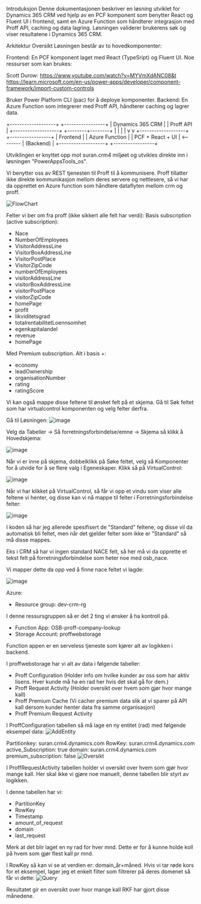 Introduksjon
Denne dokumentasjonen beskriver en løsning utviklet for Dynamics 365 CRM ved hjelp av en PCF komponent som benytter React og Fluent UI i frontend, samt en Azure Function som håndterer integrasjon med Proff API, caching og data lagring. Løsningen validerer brukerens søk og viser resultatene i Dynamics 365 CRM.

Arkitektur Oversikt
Løsningen består av to hovedkomponenter:

Frontend: En PCF komponent laget med React (TypeSript) og Fluent UI.
Noe ressurser som kan brukes:

Scott Durow: https://www.youtube.com/watch?v=MYVmXdANC08&t
https://learn.microsoft.com/en-us/power-apps/developer/component-framework/import-custom-controls

Bruker Power Platform CLI (pac) for å deploye komponenter.
Backend: En Azure Function som integrerer med Proff API, håndterer caching og lagrer data.

  +-------------------+           +-----------------+
  | Dynamics 365 CRM  |           |    Proff API    |
  +-------------------+           +--------+--------+
            |                              |
            |                              |
            v                              v
  +-------------------+           +-----------------+
  |     Frontend      |           |  Azure Function |
  | PCF + React + UI  | <-------- |   (Backend)     |
  +-------------------+           +-----------------+

Utviklingen er knyttet opp mot suran.crm4 miljøet og utvikles direkte inn i løsningen "PowerAppsTools_os".

Vi benytter oss av REST tjenesten til Proff til å kommunisere.
Proff tillatter ikke direkte kommunikasjon mellom deres servere og nettlesere, så vi har da opprettet
en Azure function som håndtere dataflyten mellom crm og proff. 

![FlowChart](https://github.com/Oseberg-Solutions/OSEBERG_Proff/assets/111337560/c1a69d16-526c-4eba-8253-249d43bead2a)

Felter vi ber om fra proff (ikke sikkert alle felt har verdi):
Basis subscription (active subscription):

- Nace
- NumberOfEmployees
- VisitorAddressLine
- VisitorBoxAddressLine
- VisitorPostPlace
- VisitorZipCode
- numberOfEmployees
- visitorAddressLine
- visitorBoxAddressLine
- visitorPostPlace
- visitorZipCode
- homePage
- profit
- likviditetsgrad
- totalrentabilitetLoennsomhet
- egenkapitalandel
- revenue
- homePage

Med Premium subscription. Alt i basis +:

- economy
- leadOwnership
- organisationNumber
- rating
- ratingScore

Vi kan også mappe disse feltene til ønsket felt på et skjema. Gå til Søk feltet som har virtualcontrol komponenten og velg felter derfra.

Gå til Løsningen:
![image](https://github.com/Oseberg-Solutions/PCF-Component/assets/111337560/0ce76636-b20e-4ead-b04a-2703cdccea5e)

Velg da Tabeller -> Så forretningsforbindelse/emne -> Skjema så klikk å Hovedskjema:

![image](https://github.com/Oseberg-Solutions/PCF-Component/assets/111337560/256ae2da-8134-43cf-8e46-919fe6e731ba)

Når vi er inne på skjema, dobbelklikk på Søke feltet, velg så Komponenter for å utvide for å se flere valg i Egeneskaper. Klikk så på VirtualControl:

![image](https://github.com/Oseberg-Solutions/PCF-Component/assets/111337560/2a557c3d-9837-4df0-aa5a-6dc55a1f885f)

Når vi har klikket på VirtualControl, så får vi opp et vindu som viser alle feltene vi henter, og disse kan vi nå mappe til felter i Forretningsforbindelse felter:

![image](https://github.com/Oseberg-Solutions/PCF-Component/assets/111337560/6f9e6582-4ef6-436e-a2f5-bcfb89dd9a77)

I koden så har jeg allerede spesifisert de "Standard" feltene, og disse vil da automatisk bli feltet, men når det gjelder felter som ikke er "Standard" så må disse mappes.

Eks i CRM så har vi ingen standard NACE felt, så her må vi da opprette et tekst felt på forretningsforbindelse som heter noe med osb_nace.

Vi mapper dette da opp ved å finne nace feltet vi lagde:

![image](https://github.com/Oseberg-Solutions/PCF-Component/assets/111337560/f06990e0-4d5f-4d39-89b4-94803324ee15)

Azure:

- Resource group: dev-crm-rg

I denne ressursgruppen så er det 2 ting vi ønsker å ha kontroll på.

- Function App: OSB-proff-company-lookup
- Storage Account: proffwebstorage

Function appen er en serveless tjeneste som kjører alt av logikken i backend.

I proffwebstorage har vi alt av data i følgende tabeller:

- Proff Configuration (Holder info om hvilke kunder av oss som har aktiv lisens. Hver kunde må ha en rad her hvis det skal gå for dem.)
- Proff Request Activity (Holder oversikt over hvem som gjør hvor mange kall)
- Proff Premium Cache (Vi cacher premium data slik at vi sparer på API kall dersom kunder henter data fra samme organisasjon)
- Proff Premium Request Activity 

I ProffConfiguration tabellen så må lage en ny entitet (rad) med følgende eksempel data:
![AddEntity](https://github.com/Oseberg-Solutions/OSEBERG_Proff/assets/111337560/5db68a84-231a-48f3-b688-a0f13b1a21a3)

Partitionkey: suran.crm4.dynamics.com
RowKey: suran.crm4.dynamics.com
active_Subscription: true
domain: suran.crm4.dynamics.com
premium_subscription: false
![Oversikt](https://github.com/Oseberg-Solutions/OSEBERG_Proff/assets/111337560/32a2d9ae-bf1e-4ff2-9353-95d585920b31)


I ProffRequestActivity tabellen holder vi oversikt over hvem som gjør hvor mange kall.
Her skal ikke vi gjøre noe manuelt, denne tabellen blir styrt av logikken.

I denne tabellen har vi:

- PartitionKey
- RowKey
- Timestamp
- amount_of_request
- domain
- last_request

Merk at det blir laget en ny rad for hver mnd. Dette er for å kunne holde koll på hvem som gjør flest kall pr mnd.

I RowKey så kan vi se at verdien er: domain_år+måned.
Hvis vi tar røde kors for et eksempel, lager jeg et enkelt filter som filtrerer på deres domenet så får vi dette:
![Query](https://github.com/Oseberg-Solutions/OSEBERG_Proff/assets/111337560/b53b022a-d285-4c06-bdec-837206222014)

Resultatet gir en oversikt over hvor mange kall RKF har gjort disse månedene.

